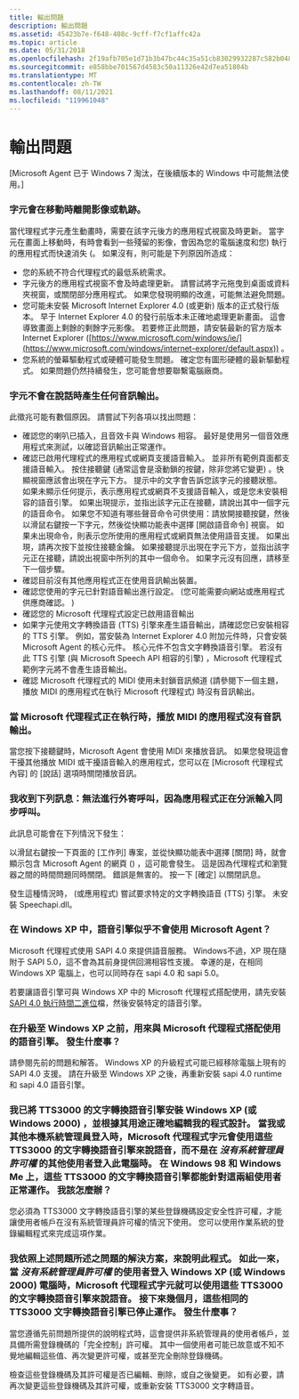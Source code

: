 ```yaml
---
title: 輸出問題
description: 輸出問題
ms.assetid: 45423b7e-f648-408c-9cff-f7cf1affc42a
ms.topic: article
ms.date: 05/31/2018
ms.openlocfilehash: 2f19afb705e1d71b3b47bc44c35a51cb83029932287c582b0481ff6a5b078049
ms.sourcegitcommit: e858bbe701567d4583c50a11326e42d7ea51804b
ms.translationtype: MT
ms.contentlocale: zh-TW
ms.lasthandoff: 08/11/2021
ms.locfileid: "119961048"
---
```

# <a name="output-problems"></a>輸出問題

\[Microsoft Agent 已于 Windows 7 淘汰，在後續版本的 Windows 中可能無法使用。\]

### <a name="the-character-leaves-images-or-trails-behind-when-it-moves"></a>字元會在移動時離開影像或軌跡。

當代理程式字元產生動畫時，需要在該字元後方的應用程式視窗及時更新。 當字元在畫面上移動時，有時會看到一些殘留的影像，會因為您的電腦速度和您) 執行的應用程式而快速消失 (。 如果沒有，則可能是下列原因所造成：

-   您的系統不符合代理程式的最低系統需求。
-   字元後方的應用程式視窗不會及時處理更新。 請嘗試將字元拖曳到桌面或資料夾視窗，或關閉部分應用程式。 如果您發現明顯的改進，可能無法避免問題。
-   您可能未安裝 Microsoft Internet Explorer 4.0 (或更新) 版本的正式發行版本。 早于 Internet Explorer 4.0 的發行前版本未正確地處理更新畫面。 這會導致畫面上剩餘的剩餘字元影像。 若要修正此問題，請安裝最新的官方版本 Internet Explorer ([https://www.microsoft.com/windows/ie/](https://www.microsoft.com/windows/internet-explorer/default.aspx)) 。
-   您系統的螢幕驅動程式或硬體可能發生問題。 確定您有圖形硬體的最新驅動程式。 如果問題仍然持續發生，您可能會想要聯繫電腦廠商。

### <a name="the-character-doesnt-produce-any-audio-output-when-it-speaks"></a>字元不會在說話時產生任何音訊輸出。

此徵兆可能有數個原因。 請嘗試下列各項以找出問題：

-   確認您的喇叭已插入，且音效卡與 Windows 相容。 最好是使用另一個音效應用程式來測試，以確認音訊輸出正常運作。
-   確認已啟用代理程式的應用程式或網頁支援語音輸入。 並非所有範例頁面都支援語音輸入。 按住接聽鍵 (通常這會是滾動鎖的按鍵，除非您將它變更) 。快顯視窗應該會出現在字元下方。 提示中的文字會告訴您該字元的接聽狀態。 如果未顯示任何提示，表示應用程式或網頁不支援語音輸入，或是您未安裝相容的語音引擎。 如果出現提示，並指出該字元正在接聽，請說出其中一個字元的語音命令。 如果您不知道有哪些聲音命令可供使用：請放開接聽按鍵，然後以滑鼠右鍵按一下字元，然後從快顯功能表中選擇 [開啟語音命令] 視窗。 如果未出現命令，則表示您所使用的應用程式或網頁無法使用語音支援。 如果出現，請再次按下並按住接聽金鑰。 如果接聽提示出現在字元下方，並指出該字元正在接聽，請說出視窗中所列的其中一個命令。 如果字元沒有回應，請移至下一個步驟。
-   確認目前沒有其他應用程式正在使用音訊輸出裝置。
-   確認您使用的字元已針對語音輸出進行設定。  (您可能需要向網站或應用程式供應商確認。 ) 
-   確認您的 Microsoft 代理程式設定已啟用語音輸出
-   如果字元使用文字轉換語音 (TTS) 引擎來產生語音輸出，請確認您已安裝相容的 TTS 引擎。 例如，當安裝為 Internet Explorer 4.0 附加元件時，只會安裝 Microsoft Agent 的核心元件。 核心元件不包含文字轉換語音引擎。 若沒有此 TTS 引擎 (與 Microsoft Speech API 相容的引擎) ，Microsoft 代理程式範例字元將不會產生語音輸出。
-   確認 Microsoft 代理程式的 MIDI 使用未封鎖音訊頻道 (請參閱下一個主題，播放 MIDI 的應用程式在執行 Microsoft 代理程式) 時沒有音訊輸出。

### <a name="applications-that-play-midi-have-no-audio-output-when-microsoft-agent-is-running"></a>當 Microsoft 代理程式正在執行時，播放 MIDI 的應用程式沒有音訊輸出。

當您按下接聽鍵時，Microsoft Agent 會使用 MIDI 來播放音訊。 如果您發現這會干擾其他播放 MIDI 或干擾語音輸入的應用程式，您可以在 [Microsoft 代理程式內容] 的 [說話] 選項時關閉播放音訊。

### <a name="i-get-the-following-message-an-outgoing-call-cannot-be-made-since-the-application-is-dispatching-an-input-synchronous-call"></a>我收到下列訊息：無法進行外寄呼叫，因為應用程式正在分派輸入同步呼叫。

此訊息可能會在下列情況下發生：

以滑鼠右鍵按一下頁面的 [工作列] 專案，並從快顯功能表中選擇 [關閉] 時，就會顯示包含 Microsoft Agent 的網頁 () ，這可能會發生。 這是因為代理程式和瀏覽器之間的時間問題同時關閉。 錯誤是無害的。 按一下 [確定] 以關閉訊息。

發生這種情況時， (或應用程式) 嘗試要求特定的文字轉換語音 (TTS) 引擎。 未安裝 Speechapi.dll。

### <a name="the-speech-engines-dont-seem-to-work-with-microsoft-agent-in-windows-xp"></a>在 Windows XP 中，語音引擎似乎不會使用 Microsoft Agent？

Microsoft 代理程式使用 SAPI 4.0 來提供語音服務。 Windows不過，XP 現在隨附于 SAPI 5.0，這不會為其前身提供回溯相容性支援。 幸運的是，在相同 Windows XP 電腦上，也可以同時存在 sapi 4.0 和 sapi 5.0。

若要讓語音引擎可與 Windows XP 中的 Microsoft 代理程式搭配使用，請先安裝[SAPI 4.0 執行時間二進位](https://activex.microsoft.com/activex/controls/sapi/spchapi.exe)檔，然後安裝特定的語音引擎。

### <a name="the-speech-engines-used-to-work-with-microsoft-agent-until-i-upgraded-to-windows-xp-what-happened"></a>在升級至 Windows XP 之前，用來與 Microsoft 代理程式搭配使用的語音引擎。 發生什麼事？

請參閱先前的問題和解答。 Windows XP 的升級程式可能已經移除電腦上現有的 SAPI 4.0 支援。 請在升級至 Windows XP 之後，再重新安裝 sapi 4.0 runtime 和 sapi 4.0 語音引擎。

### <a name="i-installed-the-tts3000-text-to-speech-engines-onto-my-computer-that-runs-windows-xp-or-windows-2000-and-correctly-edited-my-programming-accordingly-for-their-use-the-microsoft-agent-characters-speak-audibly-using-these-tts3000-text-to-speech-engines-when-i-or-other-local-administrators-are-logged-in-but-not-when-other-users-without-administrator-privileges-are-logged-into-this-computer-on-windows-98-and-windows-me-these-tts3000-text-to-speech-engines-work-correctly-for-both-sets-of-users-how-can-i-fix-this"></a>我已將 TTS3000 的文字轉換語音引擎安裝 Windows XP (或 Windows 2000) ，並根據其用途正確地編輯我的程式設計。 當我或其他本機系統管理員登入時，Microsoft 代理程式字元會使用這些 TTS3000 的文字轉換語音引擎來說語音，而不是在 *沒有系統管理員許可權* 的其他使用者登入此電腦時。 在 Windows 98 和 Windows Me 上，這些 TTS3000 的文字轉換語音引擎都能針對這兩組使用者正常運作。 我該怎麼辦？

您必須為 TTS3000 文字轉換語音引擎的某些登錄機碼設定安全性許可權，才能讓使用者帳戶在沒有系統管理員許可權的情況下使用。 您可以使用作業系統的登錄編輯程式來完成這項作業。

### <a name="i-followed-the-procedure-described-as-a-solution-to-the-problem-stated-in-the-previous-question-this-worked-fine-so-that-the-microsoft-agent-characters-could-speak-audibly-using-these-tts3000-text-to-speech-engines-when-users-without-administrator-privileges-were-logged-into-the-windows-xp-or-windows-2000-computer-now-months-later-these-same-tts3000-text-to-speech-engines-have-stopped-working-again-what-happened"></a>我依照上述問題所述之問題的解決方案，來說明此程式。 如此一來，當 *沒有系統管理員許可權* 的使用者登入 Windows XP (或 Windows 2000) 電腦時，Microsoft 代理程式字元就可以使用這些 TTS3000 的文字轉換語音引擎來說語音。 接下來幾個月，這些相同的 TTS3000 文字轉換語音引擎已停止運作。 發生什麼事？

當您遵循先前問題所提供的說明程式時，這會提供非系統管理員的使用者帳戶，並具備所需登錄機碼的「完全控制」許可權。 其中一個使用者可能已故意或不知不覺地編輯這些值、再次變更許可權，或甚至完全刪除登錄機碼。

檢查這些登錄機碼及其許可權是否已編輯、刪除，或自之後變更。 如有必要，請再次變更這些登錄機碼及其許可權，或重新安裝 TTS3000 文字轉語音。

 

 




